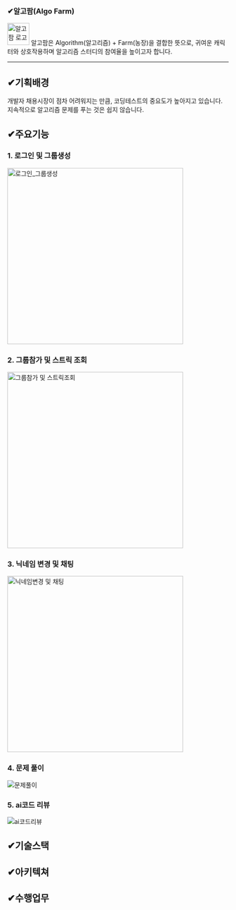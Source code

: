 ### ✔알고팜(Algo Farm)
  <img src="https://github.com/user-attachments/assets/972c20fc-0a9f-481e-b542-be99288ef9ab" alt="알고팜 로고" width="50">    
  알고팜은 Algorithm(알고리즘) + Farm(농장)을 결합한 뜻으로, 귀여운 캐릭터와 상호작용하며 알고리즘 스터디의 참여율을 높이고자 합니다.

---
## ✔기획배경
개발자 채용시장이 점차 어려워지는 만큼, 코딩테스트의 중요도가 높아지고 있습니다. 
지속적으로 알고리즘 문제를 푸는 것은 쉽지 않습니다.

## ✔주요기능
### 1. 로그인 및 그룹생성  
   <img src="https://github.com/user-attachments/assets/03c35994-7aa0-4677-88a3-c86bc437a59f" alt="로그인_그룹생성" width="400">  

### 2. 그룹참가 및 스트릭 조회  
   <img src="https://github.com/user-attachments/assets/5d1737fe-623b-47b9-b2c6-341dad8cd880" alt="그룹참가 및 스트릭조회" width="400">  

### 3. 닉네임 변경 및 채팅  
   <img src="https://github.com/user-attachments/assets/06712f9c-8bfe-4c21-94d0-139100fccf78" alt="닉네임변경 및 채팅" width="400">  

### 4. 문제 풀이  
   <img src="https://github.com/user-attachments/assets/c8be84d5-085f-46c6-a17c-e6d0d97b0bea" alt="문제풀이">  

### 5. ai코드 리뷰  
   <img src="https://github.com/user-attachments/assets/aaa40f98-61b0-488e-beef-6aa4890e81e9" alt="ai코드리뷰">  

## ✔기술스택
## ✔아키텍쳐
## ✔수행업무